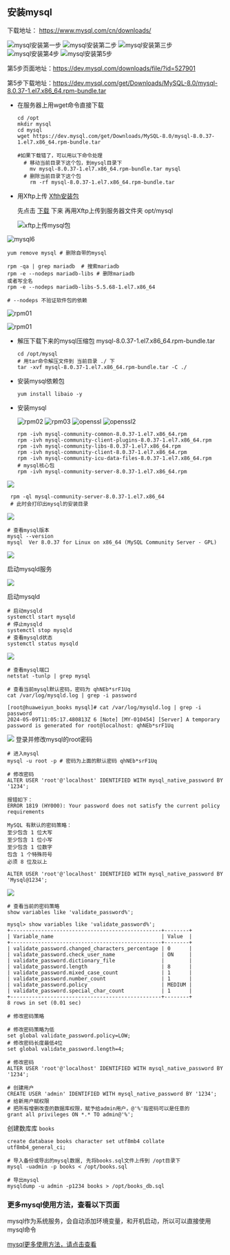 
## 安装mysql
下载地址： https://www.mysql.com/cn/downloads/


![mysql安装第一步](./image/step1.png)
![mysql安装第二步](./image/mysql_down.png)
![mysql安装第三步](./image/mysql3.png)
![mysql安装第4步](./image/mysql4.png)
![mysql安装第5步](./image/mysql5.png)

第5步页面地址：https://dev.mysql.com/downloads/file/?id=527901

第5步下载地址：https://dev.mysql.com/get/Downloads/MySQL-8.0/mysql-8.0.37-1.el7.x86_64.rpm-bundle.tar


- 在服务器上用wget命令直接下载
  ```
  cd /opt
  mkdir mysql
  cd mysql
  wget https://dev.mysql.com/get/Downloads/MySQL-8.0/mysql-8.0.37-1.el7.x86_64.rpm-bundle.tar

  #如果下载错了，可以用以下命令处理
    # 移动当前目录下这个包，到mysql目录下
      mv mysql-8.0.37-1.el7.x86_64.rpm-bundle.tar mysql
    # 删除当前目录下这个包
      rm -rf mysql-8.0.37-1.el7.x86_64.rpm-bundle.tar
  ```
- 用Xftp上传 [Xfth安装包](./source/Xshell6和Xftp6破解免安装版.zip)

  先点击 [下载](https://dev.mysql.com/get/Downloads/MySQL-8.0/mysql-8.0.37-1.el7.x86_64.rpm-bundle.tar) 下来
再用Xftp上传到服务器文件夹 opt/mysql

  ![xftp上传mysql包](./image/xftp.png)


![mysql6](./image/mysql6.png)
  ```
  yum remove mysql # 删除自带的mysql

  rpm -qa | grep mariadb  # 搜索mariadb
  rpm -e --nodeps mariadb-libs # 删除mariadb
  或者写全名
  rpm -e --nodeps mariadb-libs-5.5.68-1.el7.x86_64

  # --nodeps 不验证软件包的依赖
  ```
![rpm01](./image/mariadb.png)

![rpm01](./image/rpm01.png)

- 解压下载下来的mysql压缩包 mysql-8.0.37-1.el7.x86_64.rpm-bundle.tar
  ```
  cd /opt/mysql
  # 用tar命令解压文件到 当前目录 ./ 下
  tar -xvf mysql-8.0.37-1.el7.x86_64.rpm-bundle.tar -C ./
  ```

- 安装mysql依赖包
  ```
  yum install libaio -y
  ```

- 安装mysql

  ![rpm02](./image/rpm02.png)
  ![rpm03](./image/rpm03.png)
  ![openssl](./image/openssl.png)
  ![openssl2](./image/openssl2.png)

  ```
  rpm -ivh mysql-community-common-8.0.37-1.el7.x86_64.rpm
  rpm -ivh mysql-community-client-plugins-8.0.37-1.el7.x86_64.rpm
  rpm -ivh mysql-community-libs-8.0.37-1.el7.x86_64.rpm
  rpm -ivh mysql-community-client-8.0.37-1.el7.x86_64.rpm
  rpm -ivh mysql-community-icu-data-files-8.0.37-1.el7.x86_64.rpm
  # mysql核心包
  rpm -ivh mysql-community-server-8.0.37-1.el7.x86_64.rpm
  ```

![](./image/07.png)
```
 rpm -ql mysql-community-server-8.0.37-1.el7.x86_64
 # 此时会打印出mysql的安装目录
```
![](./image/08.png)

```
# 查看mysql版本
mysql --version
mysql  Ver 8.0.37 for Linux on x86_64 (MySQL Community Server - GPL)

```
![](./image/09.png)

启动mysqld服务

![](./image/10.png)

启动mysqld
  ```
  # 启动mysqld
  systemctl start mysqld
  # 停止mysqld
  systemctl stop mysqld
  # 查看mysqld状态
  systemctl status mysqld
  ```

![](./image/11.png)
```
# 查看mysql端口
netstat -tunlp | grep mysql

# 查看当前mysql默认密码，密码为 qhNEb*srF1Uq
cat /var/log/mysqld.log | grep -i password

[root@huaweiyun_books mysql]# cat /var/log/mysqld.log | grep -i password
2024-05-09T11:05:17.480813Z 6 [Note] [MY-010454] [Server] A temporary password is generated for root@localhost: qhNEb*srF1Uq

```

![](./image/12.png)
登录并修改mysql的root密码
  ```
  # 进入mysql
  mysql -u root -p # 密码为上面的默认密码 qhNEb*srF1Uq

  # 修改密码
  ALTER USER 'root'@'localhost' IDENTIFIED WITH mysql_native_password BY '1234';

  报错如下：
  ERROR 1819 (HY000): Your password does not satisfy the current policy requirements

  MySQL 有默认的密码策略：
  至少包含 1 位大写
  至少包含 1 位小写
  至少包含 1 位数字
  包含 1 个特殊符号
  必须 8 位及以上

  ALTER USER 'root'@'localhost' IDENTIFIED WITH mysql_native_password BY 'Mysql@1234';

  ```

![](./image/13.png)

```
# 查看当前的密码策略
show variables like 'validate_password%';

mysql> show variables like 'validate_password%';
+-------------------------------------------------+--------+
| Variable_name                                   | Value  |
+-------------------------------------------------+--------+
| validate_password.changed_characters_percentage | 0      |
| validate_password.check_user_name               | ON     |
| validate_password.dictionary_file               |        |
| validate_password.length                        | 8      |
| validate_password.mixed_case_count              | 1      |
| validate_password.number_count                  | 1      |
| validate_password.policy                        | MEDIUM |
| validate_password.special_char_count            | 1      |
+-------------------------------------------------+--------+
8 rows in set (0.01 sec)

# 修改密码策略

# 修改密码策略为低
set global validate_password.policy=LOW;
# 修改密码长度最低4位
set global validate_password.length=4;

# 修改密码
ALTER USER 'root'@'localhost' IDENTIFIED WITH mysql_native_password BY '1234';

# 创建用户
CREATE USER 'admin' IDENTIFIED WITH mysql_native_password BY '1234';
# 给新用户赋权限
# 把所有增删改查的数据库权限，赋予给admin用户，@'%'指密码可以是任意的
grant all privileges ON *.* TO admin@'%';
```

创建数库库 `books`
```
create database books character set utf8mb4 collate utf8mb4_general_ci;

# 导入备份或导出的mysql数据, 先将books.sql文件上传到 /opt目录下
mysql -uadmin -p books < /opt/books.sql

# 导出mysql
mysqldump -u admin -p1234 books > /opt/books_db.sql
```

### 更多mysql使用方法，查看以下页面
mysql作为系统服务，会自动添加环境变量，和开机启动，所以可以直接使用mysql命令

[mysql更多使用方法，请点击查看](../数据库/mysql.md)
